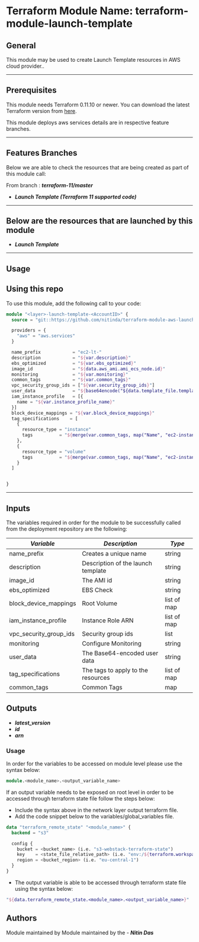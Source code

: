 # Terraform Module Name: terraform-module-launch-template


## General

This module may be used to create Launch Template resources in AWS cloud provider..

---


## Prerequisites

This module needs Terraform 0.11.10 or newer.
You can download the latest Terraform version from [here](https://www.terraform.io/downloads.html).

This module deploys aws services details are in respective feature branches.

---

## Features Branches

Below we are able to check the resources that are being created as part of this module call:

From branch : **_terraform-11/master_**

* **_Launch Template (Terraform 11 supported code)_**


---

## Below are the resources that are launched by this module

* **_Launch Template_**


---

## Usage

## Using this repo

To use this module, add the following call to your code:

```tf
module "<layer>-launch-template-<AccountID>" {
  source = "git::https://github.com/nitinda/terraform-module-aws-launch-template.git?ref=terraform-11/master"

  providers = {
    "aws" = "aws.services"
  }

  name_prefix            = "ec2-lt-"
  description            = "${var.description}"
  ebs_optimized          = "${var.ebs_optimized}"
  image_id               = "${data.aws_ami.ami_ecs_node.id}"
  monitoring             = "${var.monitoring}"
  common_tags            = "${var.common_tags}"
  vpc_security_group_ids = ["${var.security_group_ids}"]
  user_data              = "${base64encode("${data.template_file.template_data.rendered}")}"
  iam_instance_profile   = [{
    name = "${var.instance_profile_name}"
  }]
  block_device_mappings = "${var.block_device_mappings}"
  tag_specifications    = [
    {
      resource_type = "instance"
      tags          = "${merge(var.common_tags, map("Name", "ec2-instance",))}"
    },
    {
      resource_type = "volume"
      tags          = "${merge(var.common_tags, map("Name", "ec2-instance-volume",))}"
    }
  ]


}
```

---



## Inputs

The variables required in order for the module to be successfully called from the deployment repository are the following:


|         **_Variable_**          |        **_Description_**            |   **_Type_**   |
|---------------------------------|-------------------------------------|----------------|
| name_prefix                     | Creates a unique name               | string         |
| description                     | Description of the launch template  | string         |
| image_id                        | The AMI id                          | string         |
| ebs_optimized                   | EBS Check                           | string         |
| block_device_mappings           | Root Volume                         | list of map    |
| iam_instance_profile            | Instance Role ARN                   | list of map    |
| vpc_security_group_ids          | Security group ids                  | list           |
| monitoring                      | Configure Monitoring                | string         |
| user_data                       | The Base64-encoded user data        | string         |
| tag_specifications              | The tags to apply to the resources  | list of map    |
| common_tags                     | Common Tags                         | map            |





## Outputs

* **_latest\_version_**
* **_id_**
* **_arn_**




### Usage
In order for the variables to be accessed on module level please use the syntax below:

```tf
module.<module_name>.<output_variable_name>
```

If an output variable needs to be exposed on root level in order to be accessed through terraform state file follow the steps below:

- Include the syntax above in the network layer output terraform file.
- Add the code snippet below to the variables/global_variables file.

```tf
data "terraform_remote_state" "<module_name>" {
  backend = "s3"

  config {
    bucket = <bucket_name> (i.e. "s3-webstack-terraform-state")
    key    = <state_file_relative_path> (i.e. "env:/${terraform.workspace}/4_Networking/terraform.tfstate")
    region = <bucket_region> (i.e. "eu-central-1")
  }
}
```

- The output variable is able to be accessed through terraform state file using the syntax below:

```tf
"${data.terraform_remote_state.<module_name>.<output_variable_name>}"
```

## Authors
Module maintained by Module maintained by the - **_Nitin Das_**
